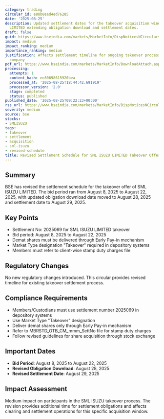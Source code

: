 ```yaml
---
category: trading
circular_id: e88b8ead4ed76285
date: '2025-08-25'
description: Updated settlement dates for the takeover acquisition window of SML ISUZU
  LIMITED extending obligation download and settlement dates.
draft: false
guid: https://www.bseindia.com/markets/MarketInfo/DispNoticesNCirculars.aspx?Noticeid={DDD64741-0B78-455C-99C2-09F59C13937C}&noticeno=20250825-14&dt=08/25/2025&icount=14&totcount=67&flag=0
impact: medium
impact_ranking: medium
importance_ranking: medium
justification: Affects settlement timeline for ongoing takeover process of a listed
  company
pdf_url: https://www.bseindia.com/markets/MarketInfo/DownloadAttach.aspx?id=20250825-14&attachedId=
processing:
  attempts: 1
  content_hash: ee80698615920bea
  processed_at: '2025-08-25T18:44:42.691919'
  processor_version: '2.0'
  stage: completed
  status: published
published_date: '2025-08-25T09:22:23+00:00'
rss_url: https://www.bseindia.com/markets/MarketInfo/DispNoticesNCirculars.aspx?Noticeid={DDD64741-0B78-455C-99C2-09F59C13937C}&noticeno=20250825-14&dt=08/25/2025&icount=14&totcount=67&flag=0
severity: medium
source: bse
stocks:
- SMLISUZU
tags:
- takeover
- settlement
- acquisition
- sml-isuzu
- revised-schedule
title: Revised Settlement Schedule for SML ISUZU LIMITED Takeover Offer
---
```


## Summary

BSE has revised the settlement schedule for the takeover offer of SML ISUZU LIMITED. The bid period ran from August 8, 2025 to August 22, 2025, with updated obligation download date moved to August 28, 2025 and settlement date to August 29, 2025.

## Key Points

- Settlement No: 2025069 for SML ISUZU LIMITED takeover
- Bid period: August 8, 2025 to August 22, 2025
- Demat shares must be delivered through Early Pay-in mechanism
- Market Type designation "Takeover" required in depository systems
- Members must refer to client-wise stamp duty charges file

## Regulatory Changes

No new regulatory changes introduced. This circular provides revised timeline for existing takeover settlement process.

## Compliance Requirements

- Members/Custodians must use settlement number 2025069 in depository systems
- Use Market Type "Takeover" designation
- Deliver demat shares only through Early Pay-in mechanism
- Refer to MBRSTD_OTB_CM_mmm_SettNo file for stamp duty charges
- Follow revised guidelines for share acquisition through stock exchange

## Important Dates

- **Bid Period**: August 8, 2025 to August 22, 2025
- **Revised Obligation Download**: August 28, 2025
- **Revised Settlement Date**: August 29, 2025

## Impact Assessment

Medium impact on participants in the SML ISUZU takeover process. The revision provides additional time for settlement obligations and affects clearing and settlement operations for this specific acquisition window.